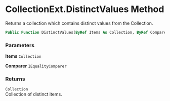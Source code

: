 # CollectionExt.DistinctValues Method

Returns a collection which contains distinct values from the Collection.

```vb
Public Function DistinctValues(ByRef Items As Collection, ByRef Comparer As IEqualityComparer) As Collection
```

### Parameters

**Items** `Collection` <br>


**Comparer** `IEqualityComparer` <br>


### Returns

`Collection` <br>
Collection of distinct items.

